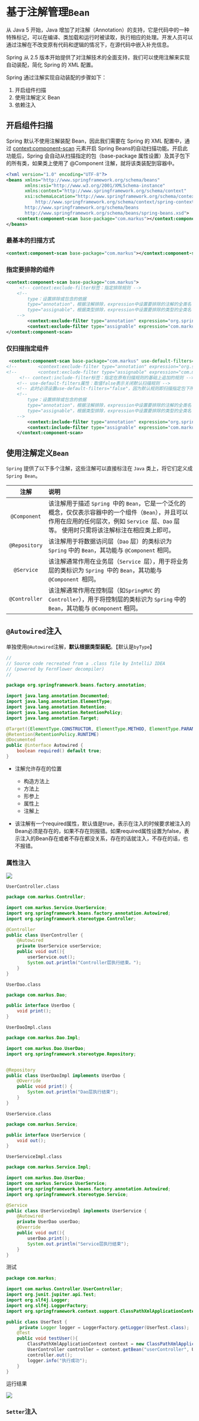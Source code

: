 # 基于注解管理`Bean`

从 Java 5 开始，Java 增加了对注解（Annotation）的支持，它是代码中的一种特殊标记，可以在编译、类加载和运行时被读取，执行相应的处理。开发人员可以通过注解在不改变原有代码和逻辑的情况下，在源代码中嵌入补充信息。

Spring 从 2.5 版本开始提供了对注解技术的全面支持，我们可以使用注解来实现自动装配，简化 Spring 的 XML 配置。

Spring 通过注解实现自动装配的步骤如下：

1. 开启组件扫描
2. 使用注解定义 Bean
3. 依赖注入

## 开启组件扫描

Spring 默认不使用注解装配 Bean，因此我们需要在 Spring 的 XML 配置中，通过 <context:component-scan> 元素开启 Spring Beans的自动扫描功能。开启此功能后，Spring 会自动从扫描指定的包（base-package 属性设置）及其子包下的所有类，如果类上使用了 @Component 注解，就将该类装配到容器中。

```xml
<?xml version="1.0" encoding="UTF-8"?>
<beans xmlns="http://www.springframework.org/schema/beans"
       xmlns:xsi="http://www.w3.org/2001/XMLSchema-instance"
       xmlns:context="http://www.springframework.org/schema/context"
       xsi:schemaLocation="http://www.springframework.org/schema/context
           http://www.springframework.org/schema/context/spring-context.xsd
       http://www.springframework.org/schema/beans
       http://www.springframework.org/schema/beans/spring-beans.xsd">
    <context:component-scan base-package="com.markus"></context:component-scan>
</beans>
```

### 最基本的扫描方式

```xml
<context:component-scan base-package="com.markus"></context:component-scan>
```

### 指定要排除的组件

```xml
<context:component-scan base-package="com.markus">
     <!-- context:exclude-filter标签：指定排除规则 -->
    <!-- 
 		type：设置排除或包含的依据
		type="annotation"，根据注解排除，expression中设置要排除的注解的全类名
		type="assignable"，根据类型排除，expression中设置要排除的类型的全类名
	-->
        <context:exclude-filter type="annotation" expression="org.springframework.stereotype.Controller"/>
        <context:exclude-filter type="assignable" expression="com.markus.Controller.UserController"/>
</context:component-scan>
```

### 仅扫描指定组件

```xml
 <context:component-scan base-package="com.markus" use-default-filters="false">
<!--        <context:exclude-filter type="annotation" expression="org.springframework.stereotype.Controller"/>-->
<!--        <context:exclude-filter type="assignable" expression="com.markus.Controller.UserController"/>-->
     <!-- context:include-filter标签：指定在原有扫描规则的基础上追加的规则 -->
    <!-- use-default-filters属性：取值false表示关闭默认扫描规则 -->
    <!-- 此时必须设置use-default-filters="false"，因为默认规则即扫描指定包下所有类 -->
    <!-- 
 		type：设置排除或包含的依据
		type="annotation"，根据注解排除，expression中设置要排除的注解的全类名
		type="assignable"，根据类型排除，expression中设置要排除的类型的全类名
	-->
        <context:include-filter type="annotation" expression="org.springframework.stereotype.Controller"/>
        <context:include-filter type="assignable" expression="com.markus.Controller.UserController"/>
    </context:component-scan>
```

## 使用注解定义`Bean`

`Spring` 提供了以下多个注解，这些注解可以直接标注在 `Java` 类上，将它们定义成 `Spring Bean`。

|     注解      | 说明                                                         |
| :-----------: | :----------------------------------------------------------- |
| `@Component`  | 该注解用于描述 `Spring `中的 `Bean`，它是一个泛化的概念，仅仅表示容器中的一个组件（`Bean`），并且可以作用在应用的任何层次，例如 `Service `层、`Dao` 层等。  使用时只需将该注解标注在相应类上即可。 |
| `@Repository` | 该注解用于将数据访问层（`Dao` 层）的类标识为 `Spring` 中的 `Bean`，其功能与 `@Component` 相同。 |
|  `@Service`   | 该注解通常作用在业务层（`Service `层），用于将业务层的类标识为 `Spring `中的 `Bean`，其功能与 `@Component `相同。 |
| `@Controller` | 该注解通常作用在控制层（如`SpringMVC` 的 `Controller`），用于将控制层的类标识为 `Spring` 中的 `Bean`，其功能与 `@Component` 相同。 |

## `@Autowired`注入

单独使用`@Autowired`注解，**默认根据类型装配**。【默认是`byType`】

```java
//
// Source code recreated from a .class file by IntelliJ IDEA
// (powered by FernFlower decompiler)
//

package org.springframework.beans.factory.annotation;

import java.lang.annotation.Documented;
import java.lang.annotation.ElementType;
import java.lang.annotation.Retention;
import java.lang.annotation.RetentionPolicy;
import java.lang.annotation.Target;

@Target({ElementType.CONSTRUCTOR, ElementType.METHOD, ElementType.PARAMETER, ElementType.FIELD, ElementType.ANNOTATION_TYPE})
@Retention(RetentionPolicy.RUNTIME)
@Documented
public @interface Autowired {
    boolean required() default true;
}
```

- 注解允许存在的位置
  - 构造方法上
  - 方法上
  - 形参上
  - 属性上
  - 注解上

- 该注解有一个required属性，默认值是true，表示在注入的时候要求被注入的Bean必须是存在的，如果不存在则报错。如果required属性设置为false，表示注入的Bean存在或者不存在都没关系，存在的话就注入，不存在的话，也不报错。

### 属性注入

![](../images/2024-04-20_17-27.png)

`UserController.class`

```java
package com.markus.Controller;

import com.markus.Service.UserService;
import org.springframework.beans.factory.annotation.Autowired;
import org.springframework.stereotype.Controller;

@Controller
public class UserController {
    @Autowired
    private UserService userService;
    public void out(){
        userService.out();
        System.out.println("Controller层执行结束。");
    }
}
```

`UserDao.class`

```java
package com.markus.Dao;

public interface UserDao {
    void print();
}
```

`UserDaoImpl.class`

```java
package com.markus.Dao.Impl;

import com.markus.Dao.UserDao;
import org.springframework.stereotype.Repository;


@Repository
public class UserDaoImpl implements UserDao {
    @Override
    public void print() {
        System.out.println("Dao层执行结束");
    }
}
```

`UserService.class`

```java
package com.markus.Service;

public interface UserService {
    void out();
}
```

`UserServiceImpl.class`

```java
package com.markus.Service.Impl;

import com.markus.Dao.UserDao;
import com.markus.Service.UserService;
import org.springframework.beans.factory.annotation.Autowired;
import org.springframework.stereotype.Service;

@Service
public class UserServiceImpl implements UserService {
    @Autowired
    private UserDao userDao;
    @Override
    public void out(){
        userDao.print();
        System.out.println("Service层执行结束");
    }
}
```

测试

```java
package com.markus;

import com.markus.Controller.UserController;
import org.junit.jupiter.api.Test;
import org.slf4j.Logger;
import org.slf4j.LoggerFactory;
import org.springframework.context.support.ClassPathXmlApplicationContext;

public class UserTest {
     private Logger logger = LoggerFactory.getLogger(UserTest.class);
    @Test
    public void testUser(){
        ClassPathXmlApplicationContext context = new ClassPathXmlApplicationContext("beans.xml");
        UserController controller = context.getBean("userController", UserController.class);
        controller.out();
        logger.info("执行成功");
    }
}
```

运行结果

![](../images/2024-04-20_17-26.png)

### `Setter`注入

